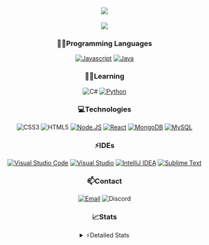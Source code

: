 <div align="center">

<h1 align="center">
  <a href="https://git.io/typing-svg">
    <img src="https://readme-typing-svg.herokuapp.com/?lines=Hello,+There!+👋;This+is+chicho.;CEO+on+Hely+Development....;&center=true&size=25">
  </a>
</h1>
  
<p align="center">
  <img src="https://lanyard.cnrad.dev/api/418087525735858208" />
</p>

### 👨‍💻Programming Languages
  [![Javascript](https://img.shields.io/badge/JavaScript-323330?style=for-the-badge&logo=javascript&logoColor=F7DF1E)](https://www.javascript.com)
  [![Java](https://img.shields.io/badge/Java-ED8B00?style=for-the-badge&logo=java&logoColor=white)](https://www.java.com)
  
### 👨‍💻Learning
  ![C#](https://img.shields.io/badge/C%23-239120?style=for-the-badge&logo=c-sharp&logoColor=white)
  [![Python](https://img.shields.io/badge/Python-FFD43B?style=for-the-badge&logo=python&logoColor=blue)](https://www.python.org)  

### 💻Technologies
  ![CSS3](https://img.shields.io/badge/CSS3-1572B6?style=for-the-badge&logo=css3&logoColor=white)
  ![HTML5](https://img.shields.io/badge/HTML5-E34F26?style=for-the-badge&logo=html5&logoColor=white)
  [![Node.JS](https://img.shields.io/badge/Node.js-339933?style=for-the-badge&logo=nodedotjs&logoColor=white)](https://nodejs.org)
  [![React](https://img.shields.io/badge/React-20232A?style=for-the-badge&logo=react&logoColor=61DAFB)](https://reactjs.org/)
  [![MongoDB](https://img.shields.io/badge/MongoDB-4EA94B?style=for-the-badge&logo=mongodb&logoColor=white)](https://www.mongodb.com)
  [![MySQL](https://img.shields.io/badge/MySQL-005C84?style=for-the-badge&logo=mysql&logoColor=white)](https://www.mysql.com)

### ⚡IDEs
  [![Visual Studio Code](https://img.shields.io/badge/Visual_Studio_Code-0078D4?style=for-the-badge&logo=visual%20studio%20code&logoColor=white)](https://code.visualstudio.com)
  [![Visual Studio](https://img.shields.io/badge/Visual_Studio-5C2D91?style=for-the-badge&logo=visual%20studio&logoColor=white)](https://visualstudio.com)
  [![IntelliJ IDEA](https://img.shields.io/badge/IntelliJIDEA-000000.svg?style=for-the-badge&logo=intellij-idea&logoColor=white)](https://www.jetbrains.com/idea)
  [![Sublime Text](https://img.shields.io/badge/sublime_text-%23575757.svg?&style=for-the-badge&logo=sublime-text&logoColor=important)](https://www.sublimetext.com)
  
### 📫Contact
  [![Email](https://img.shields.io/badge/Email-gastondalla@gmail.com-04619f?style=for-the-badge&logo=gmail&logoColor=white)](mailto:gastondalla@gmail.com)
  ![Discord](https://img.shields.io/badge/Discord-Chicho%234281-5865F2?style=for-the-badge&logo=discord&logoColor=white)
</br>  

### 📈Stats
<details>
    <summary> ⚡Detailed Stats</summary>
    <br/>

<!--START_SECTION:waka-->
![Code Time](http://img.shields.io/badge/Code%20Time-53%20hrs%2054%20mins-blue)

![Profile Views](http://img.shields.io/badge/Profile%20Views-1-blue)

**🐱 My GitHub Data** 

> 📦 37.0 kB Used in GitHub's Storage 
 > 
> 🏆 2 Contributions in the Year 2023
 > 
> 🚫 Not Opted to Hire
 > 
> 📜 8 Public Repositories 
 > 
> 🔑 6 Private Repositories 
 > 
**I'm a Night 🦉** 

```text
🌞 Morning                14 commits          █░░░░░░░░░░░░░░░░░░░░░░░░   05.79 % 
🌆 Daytime                39 commits          ████░░░░░░░░░░░░░░░░░░░░░   16.12 % 
🌃 Evening                120 commits         ████████████░░░░░░░░░░░░░   49.59 % 
🌙 Night                  69 commits          ███████░░░░░░░░░░░░░░░░░░   28.51 % 
```
📅 **I'm Most Productive on Tuesday** 

```text
Monday                   19 commits          ██░░░░░░░░░░░░░░░░░░░░░░░   07.85 % 
Tuesday                  51 commits          █████░░░░░░░░░░░░░░░░░░░░   21.07 % 
Wednesday                40 commits          ████░░░░░░░░░░░░░░░░░░░░░   16.53 % 
Thursday                 26 commits          ███░░░░░░░░░░░░░░░░░░░░░░   10.74 % 
Friday                   31 commits          ███░░░░░░░░░░░░░░░░░░░░░░   12.81 % 
Saturday                 37 commits          ████░░░░░░░░░░░░░░░░░░░░░   15.29 % 
Sunday                   38 commits          ████░░░░░░░░░░░░░░░░░░░░░   15.70 % 
```


📊 **This Week I Spent My Time On** 

```text
🕑︎ Time Zone: America/Argentina/Buenos_Aires

💬 Programming Languages: 
C#                       2 hrs 47 mins       ████████████████████░░░░░   79.25 % 
Other                    39 mins             █████░░░░░░░░░░░░░░░░░░░░   18.59 % 
Java                     2 mins              ░░░░░░░░░░░░░░░░░░░░░░░░░   01.26 % 
XML                      1 min               ░░░░░░░░░░░░░░░░░░░░░░░░░   00.89 % 
IDEA_MODULE              0 secs              ░░░░░░░░░░░░░░░░░░░░░░░░░   00.01 % 

🔥 Editors: 
Visual Studio            3 hrs 26 mins       ████████████████████████░   97.84 % 
IntelliJ                 4 mins              █░░░░░░░░░░░░░░░░░░░░░░░░   02.16 % 

🐱‍💻 Projects: 
SS Utils                 3 hrs 26 mins       ████████████████████████░   97.84 % 
Void-1.7                 4 mins              █░░░░░░░░░░░░░░░░░░░░░░░░   02.16 % 

💻 Operating System: 
Windows                  3 hrs 31 mins       █████████████████████████   100.00 % 
```

**I Mostly Code in JavaScript** 

```text
JavaScript               8 repos             █████████░░░░░░░░░░░░░░░░   36.36 % 
CSS                      2 repos             ██░░░░░░░░░░░░░░░░░░░░░░░   09.09 % 
C#                       1 repo              █░░░░░░░░░░░░░░░░░░░░░░░░   04.55 % 
Batchfile                1 repo              █░░░░░░░░░░░░░░░░░░░░░░░░   04.55 % 
Python                   1 repo              █░░░░░░░░░░░░░░░░░░░░░░░░   04.55 % 
```




 Last Updated on 06/04/2023 00:58:55 UTC
<!--END_SECTION:waka-->
</details>
